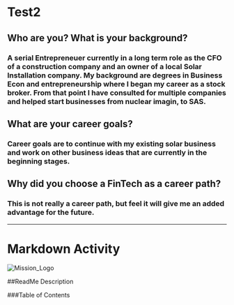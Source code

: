 # Test2

## Who are you? What is your background?

### A serial Entrepreneuer currently in a long term role as the CFO of a construction company and an owner of a local Solar Installation company.  My background are degrees in Business Econ and entrepreneurship where I began my career as a stock broker.  From that point I have consulted for multiple companies and helped start businesses from nuclear imagin, to SAS.

## What are your career goals?

### Career goals are to continue with my existing solar business and work on other business ideas that are currently in the beginning stages.

## Why did you choose a FinTech as a career path?

### This is not really a career path, but feel it will give me an added advantage for the future.


---
# Markdown Activity

![Mission_Logo](Mission_Logo.png)

##ReadMe Description

###Table of Contents
